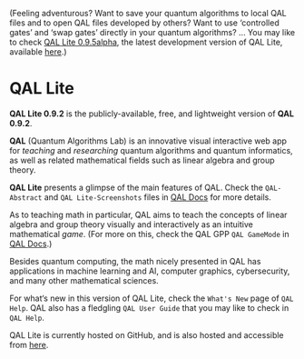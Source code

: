 (Feeling adventurous? Want to save your quantum algorithms to local QAL files and to open QAL files developed by others? Want to use &lsquo;controlled gates&rsquo; and &lsquo;swap gates&rsquo; directly in your quantum algorithms? ... You may like to check [QAL Lite 0.9.5alpha](https://q-info.github.io/QAL-Lite-0.9.5alpha), the latest development version of QAL Lite, available [here](https://q-info.github.io/QAL-Lite-0.9.5alpha).)

# QAL Lite

**QAL Lite 0.9.2** is the publicly-available, free, and lightweight version of **QAL 0.9.2**.

**QAL** (Quantum Algorithms Lab) is an innovative visual interactive web app for *teaching* and *researching* quantum algorithms and quantum informatics, as well as related mathematical fields such as linear algebra and group theory.

**QAL Lite** presents a glimpse of the main features of QAL. Check the `QAL-Abstract` and `QAL Lite-Screenshots` files in [QAL Docs](./doc/) for more details.

As to teaching math in particular, QAL aims to teach the concepts of linear algebra and group theory visually and interactively as an intuitive mathematical *game*. (For more on this, check the QAL GPP `QAL GameMode` in [QAL Docs](./doc/).)

Besides quantum computing, the math nicely presented in QAL has applications in machine learning and AI, computer graphics, cybersecurity, and many other mathematical sciences.

For what&lsquo;s new in this version of QAL Lite, check the `What's New` page of `QAL Help`. QAL also has a fledgling `QAL User Guide` that you may like to check in `QAL Help`.

QAL Lite is currently hosted on GitHub, and is also hosted and accessible from [here](http://eng.staff.alexu.edu.eg/staff/moez/QAL/Lite).
